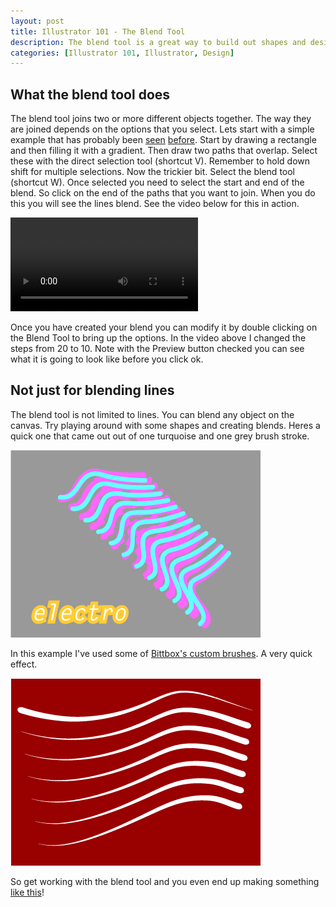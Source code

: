 ```yaml
--- 
layout: post
title: Illustrator 101 - The Blend Tool
description: The blend tool is a great way to build out shapes and design elements in Illustrator. Here's a quick overview of how it works and some techniques to apply.
categories: [Illustrator 101, Illustrator, Design]
---
```

## What the blend tool does

The blend tool joins two or more different objects together. The way they are joined depends on the options that you select. Lets start with a simple example that has probably been [seen][1] [before][2]. Start by drawing a rectangle and then filling it with a gradient. Then draw two paths that overlap. Select these with the direct selection tool (shortcut V). Remember to hold down shift for multiple selections. Now the trickier bit. Select the blend tool (shortcut W). Once selected you need to select the start and end of the blend. So click on the end of the paths that you want to join. When you do this you will see the lines blend. See the video below for this in action.

<video controls>
  <source src="/movies/mp4/blend_lines.mp4" type='video/mp4; codecs="avc1.42E01E, mp4a.40.2"' />
  <source src="/movies/ogv/blend_lines.ogv" type='video/ogg; codecs="theora, vorbis"' />
  To view this video you need the latest version of <a href="http://www.apple.com/safari/">Safari</a>, <a href="http://www.mozilla.com/firefox/">Firefox</a> or <a href="http://www.google.com/chrome">Chrome</a>. Alterantively download the videos and watch them offline. <a href="/movies/mp4/blend_lines.mp4">Windows / Mac (mp4)</a>, <a href="/movies/ogv/blend_lines.ogv">Linux (ogv)</a>
</video>

Once you have created your blend you can modify it by double clicking on the Blend Tool to bring up the options. In the video above I changed the steps from 20 to 10. Note with the Preview button checked you can see what it is going to look like before you click ok. 

## Not just for blending lines

The blend tool is not limited to lines. You can blend any object on the canvas. Try playing around with some shapes and creating blends. Heres a quick one that came out out of one turquoise and one grey brush stroke.

![Electro with blends][3] 

In this example I've used some of [Bittbox's custom brushes][4]. A very quick effect. 

![Bittbox Brushes][5] 

So get working with the blend tool and you even end up making something [like this][6]!

 [1]: http://veerle.duoh.com/blog/comments/using_the_blend_tool_and_distort_zig_zag_effect_in_illustrator/
 [2]: http://www.ndesign-studio.com/resources/tutorials/abstract-background/
 [3]: /images/articles/electro.png "Electro with blends"
 [4]: http://www.bittbox.com/illustrator/28-free-illustrator-brushes-for-making-swooshes-and-swirls/
 [5]: /images/articles/brushes.png "Bittbox Brushes"
 [6]: http://www.serioussituations.com/2007/03/semicompetitive_east.html
